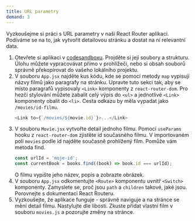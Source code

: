 ```yaml
---
title: URL parametry
demand: 3
---
```


Vyzkoušejme si práci s URL parametry v naší React Router aplikaci. Podíváme se na to, jak vytvořit detailovou stránku a dostat na ní relevantní data.

1. Otevřete si aplikaci v [codesandboxu](https://codesandbox.io/s/rough-morning-rvx0n). Projděte si její soubory a strukturu. Úlohu můžete vypracovávat přímo v prohlížeči, nebo si obsah souborů správně překopírovat do vašeho lokálního projektu.
1. V souboru `App.jsx` najděte kus kódu, kde se pomocí metody `map` vypisují názvy filmů jako paragrafy na stránku. Upravte tuto sekci tak, aby se místo paragrafů vypisovaly `<Link>` komponenty z `react-router-dom`. Pro hezčí stylování můžete zabalit celý výpis do `<ul>` a jednotlivé `<Link>` komponenty obalit do `<li>`. Cesta odkazu by měla vypadat jako `/movies/id-filmu`.
   ```js
   <Link to={`/movies/${movie.id}`}>...</Link>
   ```
1. V souboru `Movie.jsx` vytvořte detail jednoho filmu. Pomocí `useParams` hooku z `react-router-dom` zjistěte id současného filmu. V importovaném poli `movies` podle id najděte současně prohlížený film. Pomůže vám metoda find.
   ```js
   const urlId = 'moje-id';
   const currentBook = books.find((book) => book.id === urlId);
   ```
   O filmu vypište jeho název, popis a zobrazte obrázek.
1. V souboru `App.jsx` odkomentujte `<Route>` komponentu uvnitř `<Switch>` komponenty. Zamyslete se, proč jsou `path` a `children` takové, jaké jsou. Porovnejte s dokumentací React Routeru.
1. Vyzkoušejte, že aplikace funguje - správně naviguje a na stránce se mění detail filmu. Nastylujte dle libosti. Zkuste přidat vlastní film v souboru `movies.js` a pozorujte změny na stránce.